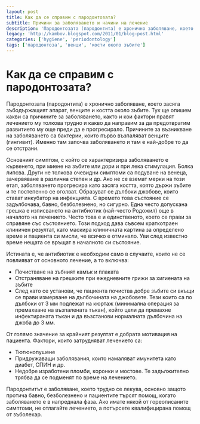 ```yaml
---
layout: post
title: Как да се справим с пародонтозата?
subtitle: Причини за заболяването и начини на лечение
description: 'Пародонтозата (пародонтита) е хронично заболяване, което засяга зъбодържащият апарат, венците и костта около зъбите. Тук ще опишем какви са причините за заболяването, както и кои фактори правят лечението му толкова трудно и какво да направим за да предотвратим развитието му още преди да е прогресирало. '
legacy: 'http://kambov.blogspot.com/2011/01/blog-post.html'
categories: ['hygiene', 'periodontology']
tags: ['пародонтоза', 'венци', 'кости около зъбите']
---
```

# Как да се справим с пародонтозата?

Пародонтозата (пародонтита) е хронично заболяване, което засяга зъбодържащият апарат, венците и костта около зъбите. Тук ще опишем какви са причините за заболяването, както и кои фактори правят лечението му толкова трудно и какво да направим за да предотвратим развитието му още преди да е прогресирало. Причините за възникване на заболяването са бактерии, които първо възпаляват венците (гингивит). Именно там започва заболяването и там е най-добре то да се отстрани.

Основният симптом, с който се характеризира заболяването е кървенето, при миене на зъбите или дори и при лека стимулация. Болка липсва. Други не толкова очевидни симптоми са подуване на венеца, зачервяване в различна степен и др. Ако не се вземат мерки на този етап, заболяването прогресира като засяга костта, която държи зъбите и те постепенно се оголват. Образуват се дълбоки джобове, които стават инкубатор на инфекцията. С времето това състояние се задълбочава, бавно, безболезнено, но сигурно. Една често допускана грешка е изписването на антибиотик (най-често Родожил) още в началото на лечението. Често това е и единственото, което се прави за справяне със състоянието. Този подход дава съвсем краткотраен клиничен резултат, като маскира клиничната картина за определено време и пациента си мисли, че всичко е отминало. Уви след известно време нещата се връщат в началното си състояние.

Истината е, че антибиотик е необходим само в случаите, които не се повлияват от основното лечение, а то включва:

- Почистване на зъбният камък и плаката
- Отстраняване на грешките при ежедневните грижи за хигиената на зъбите
- След като се установи, че пациента почиства добре зъбите си вкъщи се прави измерване на дълбочината на джобовете. Тези които са по дълбоки от 3 мм подлежат на кюртаж (минимална операция за премахване на възпалената тъкан), който цели да премахне инфектираната тъкан и да възстанови нормалната дълбочина на джоба до 3 мм.

От голямо значение за крайният резултат е добрата мотивация на пациента.
Фактори, които затрудняват лечението са:

- Тютюнопушене
- Придружаващи заболявания, които намаляват имунитета като диабет, СПИН и др.
- Недобре изработени пломби, коронки и мостове. Те задължително трябва да се подменят по време на лечението.

Пародонтитът е заболяване, което трудно се лекува, основно защото протича бавно, безболезнено и пациентите търсят помощ, когато заболяването е в напреднала фаза. Ако имате някой от гореописаните симптоми, не отлагайте лечението, а потърсете квалифицирана помощ от зъболекар.